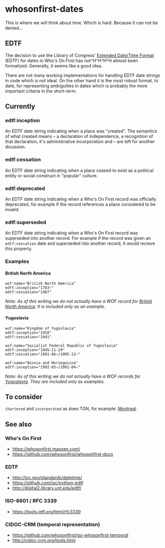 # whosonfirst-dates

This is where we will think about time. Which is hard. Because it can not be denied...

## EDTF

The decision to use the Library of Congress' [Extended Date/Time Format](http://loc.gov/standards/datetime/) (EDTF)
for dates in Who's On First has not^H^H^H^H almost been formalized. Generally, it seems like a good
idea.

There are not many working implementations for handling EDTF date strings in
code which is not ideal. On the other hand it is the most robust format, to
date, for representing ambiguities in dates which is probably the more important
criteria in the short-term.

## Currently

### edtf:inception

An EDTF date string indicating when a place was "created". The semantics of what created means – a declaration
of independence, a recognition of that declaration, it's administrative
incorporation and – are left for another dicussion.

### edtf:cessation

An EDTF date string indicating when a place ceased to exist as a political
entity or social construct in "popular" culture.

### edtf:deprecated

An EDTF date string indicating when a Who's On First record was officially deprecated, for example if the record references a place considered to be invalid.

### edtf:superseded

An EDTF date string indicating when a Who's On First record was superseded into another record. For example if the record was given an `edtf:cessation` date and superseded into another record, it would recieve this property.

### Examples

#### British North America

```
wof:name="British North America"
edft:inception="1783~"
edtf:cessation="1907"
```

_Note: As of this writing we do not actually have a WOF record for [British
North America](https://en.wikipedia.org/wiki/British_North_America). It is included only as an example._

#### Yugoslavia

```
wof:name="Kingdom of Yugoslavia"
edtf:inception="1918"
edtf:cessation="1941"
```

```
wof:name="Socialist Federal Republic of Yugoslavia"
edtf:inception="1945-11-29"
edtf:cessation="1991-06~/1995-12~"
```

```
wof:name="Bosnia and Herzegovina"
edtf:inception="1992-03~/1992-04~"
```

_Note: As of this writing we do not actually have a WOF records for
[Yugoslavia](https://en.wikipedia.org/wiki/Yugoslavia). They are included only
as examples._

## To consider

`chartered` and `incorporated` as does TGN, for example: [Montreal](https://www.getty.edu/vow/TGNFullDisplay?find=Montreal&place=&nation=&prev_page=1&english=N&subjectid=7013051).

## See also

### Who's On First

* https://whosonfirst.mapzen.com/
* https://github.com/whosonfirst/whosonfirst-docs

### EDTF

* http://loc.gov/standards/datetime/
* https://github.com/ixc/python-edtf
* http://digital2.library.unt.edu/edtf/

### ISO-8601 / RFC 3339

* https://tools.ietf.org/html/rfc3339

### CIDOC-CRM (temporal representation)

* https://github.com/whosonfirst/go-whosonfirst-temporal
* http://cidoc-crm.org/tools.html
